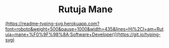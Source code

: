 
 <h1 align='center'>Rutuja Mane</h1>                                                                

<p><a href="https://github.com/rutujamane24">(https://readme-typing-svg.herokuapp.com?font=roboto&weight=500&pause=1000&width=435&lines=Hi%2CI+am+Rutuja+mane+%F0%9F%98%8A;Software+Developer)](https://git.io/typing-svg)</p>
<!--
**rutujamane24/rutujamane24** is a ✨ _special_ ✨ repository because its `README.md` (this file) appears on your GitHub profile.

Here are some ideas to get you started:

- 🔭 I’m currently working on ...
- 🌱 I’m currently learning ...
- 👯 I’m looking to collaborate on ...
- 🤔 I’m looking for help with ...
- 💬 Ask me about ...
- 📫 How to reach me: ...
- 😄 Pronouns: ...
- ⚡ Fun fact: ...
-->
